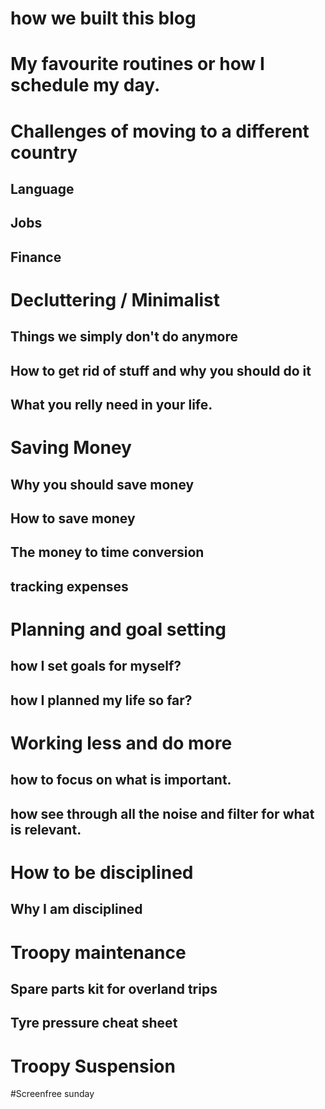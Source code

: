 # how we built this blog

# My favourite routines or how I schedule my day.

# Challenges of moving to a different country
## Language
## Jobs
## Finance

# Decluttering / Minimalist
## Things we simply don't do anymore
## How to get rid of stuff and why you should do it
## What you relly need in your life.

# Saving Money
## Why you should save money
## How to save money
## The money to time conversion
## tracking expenses

# Planning and goal setting
## how I set goals for myself?
## how I planned my life so far?

# Working less and do more
## how to focus on what is important.
## how see through all the noise and filter for what is relevant.

# How to be disciplined
## Why I am disciplined

# Troopy maintenance
## Spare parts kit for overland trips
## Tyre pressure cheat sheet

# Troopy Suspension


#Screenfree sunday